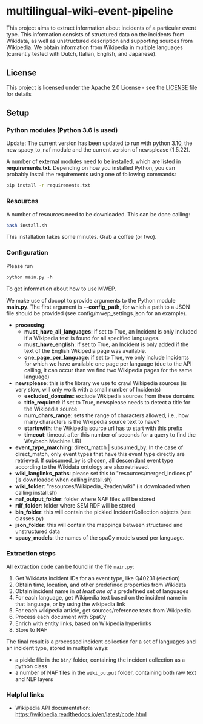 # multilingual-wiki-event-pipeline

This project aims to extract information about incidents of a particular event type.
This information consists of structured data on the incidents from Wikidata, as well as unstructured description and supporting sources from Wikipedia.
We obtain information from Wikipedia in multiple languages (currently tested with Dutch, Italian, English, and Japanese).


## License
This project is licensed under the Apache 2.0 License - see the [LICENSE](LICENSE) file for details

## Setup

### Python modules (Python 3.6 is used)

Update: The current version has been updated to run with python 3.10, the new spacy_to_naf module and the current version of newsplease (1.5.22).

A number of external modules need to be installed, which are listed in **requirements.txt**.
Depending on how you installed Python, you can probably install the requirements using one of following commands:
```bash
pip install -r requirements.txt
```

### Resources
A number of resources need to be downloaded. This can be done calling:
```bash
bash install.sh
```

This installation takes some minutes. Grab a coffee (or two).

### Configuration

Please run
```python
python main.py -h
```
To get information about how to use MWEP.

We make use of docopt to provide arguments to the Python module **main.py**.
The first argument is **--config_path**, for which a path to a JSON file should be provided (see config/mwep_settings.json for an example).
* **processing**:
    * **must_have_all_languages**: if set to True, an Incident is only included if a Wikipedia text is found for all specified languages.
    * **must_have_english**: if set to True, an Incident is only added if the text of the English Wikipedia page was available.
    * **one_page_per_language**: if set to True, we only include Incidents for which we have available one page per language (due to the API calling, it can occur than we find two Wikipedia pages for the same language)
* **newsplease**: this is the library we use to crawl Wikipedia sources (is very slow, will only work with a small number of Incidents)
    * **excluded_domains**: exclude Wikipedia sources from these domains
    * **title_required**: if set to True, newsplease needs to detect a title for the Wikipedia source
    * **num_chars_range**: sets the range of characters allowed, i.e., how many characters is the Wikipedia source text to have?
    * **startswith**: the Wikipedia source url has to start with this prefix
    * **timeout**: timeout after this number of seconds for a query to find the Waybach Machine URI
* **event_type_matching**: direct_match | subsumed_by. In the case of direct_match, only event types that have this event type directly are retrieved. If subsumed_by is chosen, all descendant event type according to the Wikidata ontology are also retrieved.
* **wiki_langlinks_paths**: please set this to "resources/merged_indices.p" (is downloaded when calling install.sh)
* **wiki_folder**: "resources/Wikipedia_Reader/wiki" (is downloaded when calling install.sh)
* **naf_output_folder**: folder where NAF files will be stored
* **rdf_folder**: folder where SEM RDF will be stored
* **bin_folder**: this will contain the pickled IncidentCollection objects (see classes.py)
* **json_folder**: this will contain the mappings between structured and unstructured data
* **spacy_models**: the names of the spaCy models used per language.

### Extraction steps

All extraction code can be found in the file `main.py`:

1. Get Wikidata incident IDs for an event type, like Q40231 (election)
2. Obtain time, location, and other predefined properties from Wikidata
3. Obtain incident name in *at least one of* a predefined set of languages
4. For each language, get Wikipedia text based on the incident name in that language, or by using the wikipedia link
5. For each wikipedia article, get sources/reference texts from Wikipedia
6. Process each document with SpaCy
7. Enrich with entity links, based on Wikipedia hyperlinks
8. Store to NAF

The final result is a processed incident collection for a set of languages and an incident type, stored in multiple ways:
* a pickle file in the `bin/` folder, containing the incident collection as a python class
* a number of NAF files in the `wiki_output` folder, containing both raw text and NLP layers


### Helpful links

* Wikipedia API documentation:
https://wikipedia.readthedocs.io/en/latest/code.html
